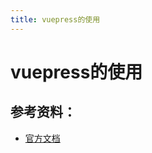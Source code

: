 ```yaml
---
title: vuepress的使用
---
```


# vuepress的使用

## 参考资料：

- [官方文档](https://vuepress.vuejs.org/zh/guide/#%E5%AE%83%E6%98%AF%E5%A6%82%E4%BD%95%E5%B7%A5%E4%BD%9C%E7%9A%84%EF%BC%9F)

